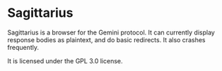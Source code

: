 # Sagittarius
Sagittarius is a browser for the Gemini protocol. It can currently display
response bodies as plaintext, and do basic redirects. It also crashes
frequently.

It is licensed under the GPL 3.0 license.
